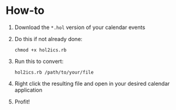 # How-to
1. Download the `*.hol` version of your calendar events
2. Do this if not already done:
    ```
    chmod +x hol2ics.rb
    ```

3. Run this to convert:
    ```
    hol2ics.rb /path/to/your/file
    ```
4. Right click the resulting file and open in your desired calendar application
5. Profit!